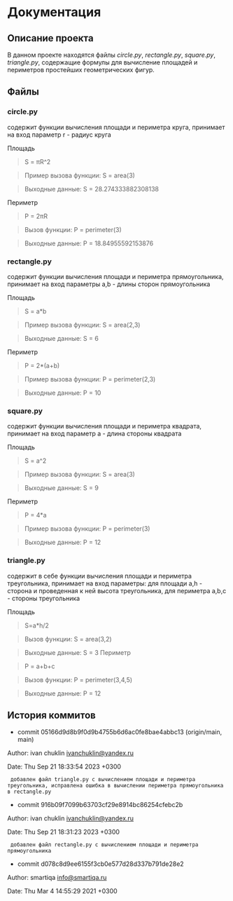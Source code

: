# Документация

## Описание проекта
В данном проекте находятся файлы *circle.py*, *rectangle.py*, *square.py*, *triangle.py*,
cодержащие формулы для вычисление площадей и периметров простейших геометрических фигур.

## Файлы

### circle.py
содержит функции вычисления площади и периметра круга,
принимает на вход параметр r - радиус круга

Площадь

 > S = πR^2

 > Пример вызова функции: S = area(3)

 > Выходные данные: S = 28.274333882308138

Периметр

 > P = 2πR

 > Вызов функции: P = perimeter(3)

 > Выходные данные: P = 18.84955592153876  

### rectangle.py
содержит функции вычисления площади и периметра прямоугольника, принимает на вход параметры a,b - длины сторон прямоугольника

Площадь

 > S = a*b
 
 > Пример вызова функции: S = area(2,3)
 
 > Выходные данные: S = 6
 
Периметр

 > P = 2*(a+b)
 
 > Пример вызова функции: P = perimeter(2,3)
 
 > Выходные данные: P = 10  

### square.py
содержит функции вычисления площади и периметра квадрата,
принимает на вход параметр a - длина стороны квадрата

Площадь

 > S = a^2
 
 > Пример вызова функции: S = area(3)
 
 > Выходные данные: S = 9
 
Периметр

 > P = 4*a
 
 > Пример вызова функции: P = perimeter(3)
 
 > Выходные данные: P = 12  

### triangle.py 
содержит в себе функции вычисления площади и периметра треугольника, принимает на вход параметры: для площади a,h - сторона и проведенная к ней высота треугольника, для периметра  a,b,c - стороны треугольника

Площадь

 > S=a*h/2
 
 >  Вызов функции: S = area(3,2)
 
 > Выходные данные: S = 3
Периметр

 > P = a+b+c
 
 > Вызов функции: P = perimeter(3,4,5)
 
 > Выходные данные: P = 12
 
## История коммитов
* commit 05166d9d8b9f0d9b4755b6d6ac0fe8bae4abbc13 (origin/main, main)

 Author: ivan chuklin <ivanchuklin@yandex.ru>

 Date:   Thu Sep 21 18:33:54 2023 +0300


     добавлен файл triangle.py с вычислением площади и периметра треугольника, исправлена ошибка в вычислении периметра прямоугольника в rectangle.py


* commit 916b09f7099b63703cf29e8914bc86254cfebc2b

 Author: ivan chuklin <ivanchuklin@yandex.ru>

 Date:   Thu Sep 21 18:31:23 2023 +0300

     добавлен файл rectangle.py с вычислением площади и периметра прямоугольника


* commit d078c8d9ee6155f3cb0e577d28d337b791de28e2

 Author: smartiqa <info@smartiqa.ru>

 Date:   Thu Mar 4 14:55:29 2021 +0300
